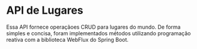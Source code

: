 # API de Lugares
Essa API fornece operaçãoes CRUD para lugares do mundo. De forma simples e concisa, foram implementados métodos utilizando programação reativa com a biblioteca WebFlux do Spring Boot.
